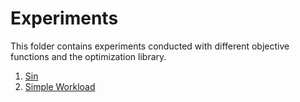 # Experiments

This folder contains experiments conducted with different objective functions and the optimization library.

1. [Sin](Sin/Sin.ipynb)
2. [Simple Workload](SimpleWorkload/SimpleWorkload.ipynb)